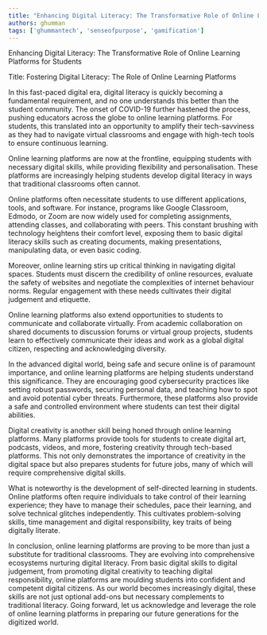 ```yaml
---
title: "Enhancing Digital Literacy: The Transformative Role of Online Learning Platforms for Students"  # Wrap the title in double quotes
authors: ghumman
tags: ['ghummantech', 'senseofpurpose', 'gamification']
---
```


Enhancing Digital Literacy: The Transformative Role of Online Learning Platforms for Students
<!-- truncate -->

Title: Fostering Digital Literacy: The Role of Online Learning Platforms 

In this fast-paced digital era, digital literacy is quickly becoming a fundamental requirement, and no one understands this better than the student community. The onset of COVID-19 further hastened the process, pushing educators across the globe to online learning platforms. For students, this translated into an opportunity to amplify their tech-savviness as they had to navigate virtual classrooms and engage with high-tech tools to ensure continuous learning. 

Online learning platforms are now at the frontline, equipping students with necessary digital skills, while providing flexibility and personalisation. These platforms are increasingly helping students develop digital literacy in ways that traditional classrooms often cannot.

Online platforms often necessitate students to use different applications, tools, and software. For instance, programs like Google Classroom, Edmodo, or Zoom are now widely used for completing assignments, attending classes, and collaborating with peers. This constant brushing with technology heightens their comfort level, exposing them to basic digital literacy skills such as creating documents, making presentations, manipulating data, or even basic coding.

Moreover, online learning stirs up critical thinking in navigating digital spaces. Students must discern the credibility of online resources, evaluate the safety of websites and negotiate the complexities of internet behaviour norms. Regular engagement with these needs cultivates their digital judgement and etiquette.

Online learning platforms also extend opportunities to students to communicate and collaborate virtually. From academic collaboration on shared documents to discussion forums or virtual group projects, students learn to effectively communicate their ideas and work as a global digital citizen, respecting and acknowledging diversity. 

In the advanced digital world, being safe and secure online is of paramount importance, and online learning platforms are helping students understand this significance. They are encouraging good cybersecurity practices like setting robust passwords, securing personal data, and teaching how to spot and avoid potential cyber threats. Furthermore, these platforms also provide a safe and controlled environment where students can test their digital abilities. 

Digital creativity is another skill being honed through online learning platforms. Many platforms provide tools for students to create digital art, podcasts, videos, and more, fostering creativity through tech-based platforms. This not only demonstrates the importance of creativity in the digital space but also prepares students for future jobs, many of which will require comprehensive digital skills.

What is noteworthy is the development of self-directed learning in students. Online platforms often require individuals to take control of their learning experience; they have to manage their schedules, pace their learning, and solve technical glitches independently. This cultivates problem-solving skills, time management and digital responsibility, key traits of being digitally literate. 

In conclusion, online learning platforms are proving to be more than just a substitute for traditional classrooms. They are evolving into comprehensive ecosystems nurturing digital literacy. From basic digital skills to digital judgement, from promoting digital creativity to teaching digital responsibility, online platforms are moulding students into confident and competent digital citizens. As our world becomes increasingly digital, these skills are not just optional add-ons but necessary complements to traditional literacy. Going forward, let us acknowledge and leverage the role of online learning platforms in preparing our future generations for the digitized world.
